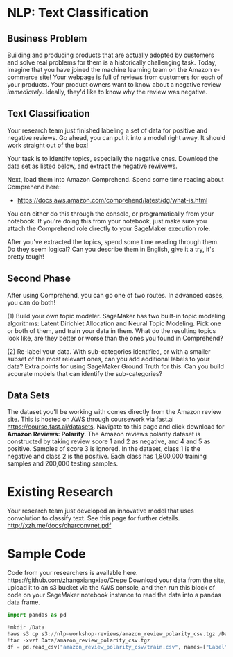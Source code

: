 # NLP: Text Classification

## Business Problem
Building and producing products that are actually adopted by customers and solve real problems for them is a historically challenging task. Today, imagine that you have joined the machine learning team on the Amazon e-commerce site! Your webpage is full of reviews from customers for each of your products. Your product owners want to know about a negative review *immediately*. Ideally, they'd like to know why the review was negative. 

## Text Classification
Your research team just finished labeling a set of data for positive and negative reviews. Go ahead, you can put it into a model right away. It should work straight out of the box!

Your task is to identify topics, especially the negative ones. Download the data set as listed below, and extract the negative rewivews.

Next, load them into Amazon Comprehend. Spend some time reading about Comprehend here:
- https://docs.aws.amazon.com/comprehend/latest/dg/what-is.html 

You can either do this through the console, or programatically from your notebook. If you're doing this from your notebook, just make sure you attach the Comprehend role directly to your SageMaker execution role. 

After you've extracted the topics, spend some time reading through them. Do they seem logical? Can you describe them in English, give it a try, it's pretty tough!

## Second Phase
After using Comprehend, you can go one of two routes. In advanced cases, you can do both!

(1) Build your own topic modeler. SageMaker has two built-in topic modeling algorithms: Latent Dirichlet Allocation and Neural Topic Modeling. Pick one or both of them, and train your data in them. What do the resulting topics look like, are they better or worse than the ones you found in Comprehend? 

(2) Re-label your data. With sub-categories identified, or with a smaller subset of the most relevant ones, can you add additional labels to your data? Extra points for using SageMaker Ground Truth for this. Can you build accurate models that can identify the sub-categories?


## Data Sets 
The dataset you'll be working with comes directly from the Amazon review site. This is hosted on AWS through coursework via fast.ai https://course.fast.ai/datasets. Navigate to this page and click download for **Amazon Reviews: Polarity**. The Amazon reviews polarity dataset is constructed by taking review score 1 and 2 as negative, and 4 and 5 as positive. Samples of score 3 is ignored. In the dataset, class 1 is the negative and class 2 is the positive. Each class has 1,800,000 training samples and 200,000 testing samples. 

# Existing Research 
Your research team just developed an innovative model that uses convolution to classify text. See this page for further details. http://xzh.me/docs/charconvnet.pdf 

# Sample Code 
Code from your researchers is available here. https://github.com/zhangxiangxiao/Crepe 
Download your data from the site, upload it to an s3 bucket via the AWS console, and then run this block of code on your SageMaker notebook instance to read the data into a pandas data frame. 

```python
import pandas as pd

!mkdir /Data
!aws s3 cp s3://nlp-workshop-reviews/amazon_review_polarity_csv.tgz /Data
!tar -xvzf Data/amazon_review_polarity_csv.tgz
df = pd.read_csv("amazon_review_polarity_csv/train.csv", names=["Label", "Title", "Review"])
```
